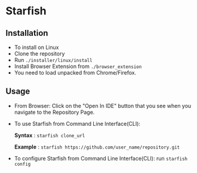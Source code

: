 # Starfish

## Installation
- To install on Linux 
- Clone the repository
- Run `./installer/linux/install`
- Install Browser Extension from `./browser_extension`
- You need to load unpacked from Chrome/Firefox.

## Usage
- From Browser: Click on the "Open In IDE" button that you see when you navigate to the  Repository Page.
- To use Starfish from  Command Line Interface(CLI):

     **Syntax** : `starfish clone_url`
     
     **Example** : `starfish https://github.com/user_name/repository.git`
     
- To configure Starfish from Command Line Interface(CLI): run `starfish config`
     
